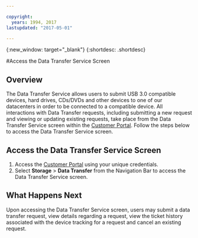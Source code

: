 ```yaml
---

copyright:
  years: 1994, 2017
lastupdated: "2017-05-01"

---
```

{:new_window: target="_blank"}
{:shortdesc: .shortdesc}

#Access the Data Transfer Service Screen
## Overview

The Data Transfer Service allows users to submit USB 3.0 compatible devices, hard drives, CDs/DVDs and other devices to one of our datacenters in order to be connected to a compatible device. All interactions with Data Transfer requests, including submitting a new request and viewing or updating existing requests, take place from the Data Transfer Service screen within the [Customer Portal](https://control.softlayer.com/). Follow the steps below to access the Data Transfer Service screen.

## Access the Data Transfer Service Screen

1. Access the [Customer Portal](https://control.softlayer.com/) using your unique credentials.
2. Select **Storage** > **Data Transfer** from the Navigation Bar to access the Data Transfer Service screen.

## What Happens Next

Upon accessing the Data Transfer Service screen, users may submit a data transfer request, view details regarding a request, view the ticket history associated with the device tracking for a request and cancel an existing request.
